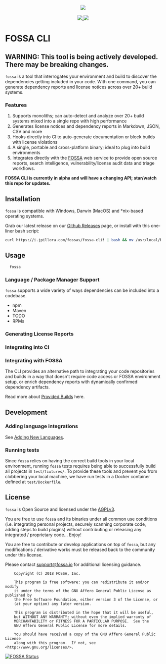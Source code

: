 <p align="center">
	<img src="https://fossa.io/images/logo.svg"/><br/><br/>
	<a href="https://app.fossa.io/projects/git%2Bgithub.com%2Ffossas%2Ffossa-cli?ref=badge_shield" alt="FOSSA Status">
    <img src="https://app.fossa.io/api/projects/git%2Bgithub.com%2Ffossas%2Ffossa-cli.svg?type=shield"/>
  </a>
	<a href="https://circleci.com/gh/fossas/fossa-cli" alt="CircleCI Tests">
    <img src="https://circleci.com/gh/fossas/fossa-cli.svg?style=svg&circle-token=f55f707e21ac39a80127d3372a1a1452ec94f4f7"/>
  </a>
</p>

# FOSSA CLI

## WARNING: This tool is being actively developed. There may be breaking changes.

`fossa` is a tool that interrogates your environment and build to discover the dependencies getting included in your code.  With one command, you can generate dependency reports and license notices across over 20+ build systems.

### Features

 1. Supports monoliths; can auto-detect and analyze over 20+ build systems mixed into a single repo with high performance
 2. Generates license notices and dependency reports in Markdown, JSON, CSV and more
 3. Hooks directly into CI to auto-generate documentation or block builds with license violations
 4. A single, portable and cross-platform binary; ideal to plug into build environments
 5. Integrates directly with the [FOSSA](https://fossa.io) web service to provide open source reports, search intelligence, vulnerability/license audit data and triage workflows.

**FOSSA CLI is currently in alpha and will have a changing API; star/watch this repo for updates.**

## Installation

`fossa` is compatible with Windows, Darwin (MacOS) and *nix-based operating systems.

Grab our latest release on our [Github Releases](releases/) page, or install with this one-liner bash script:

```bash
curl https://i.jpillora.com/fossas/fossa-cli! | bash && mv /usr/local/bin/fossa-cli /usr/local/bin/fossa
```

<!--
TODO: real installation instructions
### Install with Curl (Linux / MacOS)

```bash
  curl -L
```

### Install with npm/yarn (All Platforms)

If you have npm/yarn on your machine, you can get `fossa` with:

```bash
  npm install -g fossa
```

OR

```bash
  yarn add --global fossa
```

### Install with Homebrew (MacOS)

```bash
  brew install fossa
```
-->

## Usage

```bash
  fossa
```

### Language / Package Manager Support

`fossa` supports a wide variety of ways dependencies can be included into a codebase.

 - npm
 - Maven
 - TODO
 - RPMs

### Generating License Reports

### Integrating into CI

### Integrating with FOSSA

The CLI provides an alternative path to integrating your code repositories and builds in a way that doesn't require code access or FOSSA environment setup, or enrich dependency reports with dynamically confirmed dependency artifacts.

Read more about [Provided Builds](https://fossa.io/docs/getting-started/provided-builds) here.

## Development

### Adding language integrations

See [Adding New Languages](docs/integrations/adding-new-languages.md).

### Running tests

Since `fossa` relies on having the correct build tools in your local environment, running `fossa` tests requires being able to successfully build all projects in `test/fixtures/`. To provide these tools and prevent you from clobbering your local machine, we have run tests in a Docker container defined at `test/Dockerfile`.

## License

`fossa` is Open Source and licensed under the [AGPLv3](https://tldrlegal.com/license/gnu-affero-general-public-license-v3-(agpl-3.0)).

You are free to use `fossa` and its binaries under all common use conditions (i.e. integrating personal projects, securely scanning corporate code, adding steps to build plugins) without contributing or releasing any integrated / proprietary code... Enjoy!

You are free to contribute or develop applications on top of `fossa`, but any modifications / derivative works must be released back to the community under this license.

Please contact [support@fossa.io](mailto:support@fossa.io) for additional licensing guidance.

```
    Copyright (C) 2018 FOSSA, Inc.

    This program is free software: you can redistribute it and/or modify
    it under the terms of the GNU Affero General Public License as published by
    the Free Software Foundation, either version 3 of the License, or
    (at your option) any later version.

    This program is distributed in the hope that it will be useful,
    but WITHOUT ANY WARRANTY; without even the implied warranty of
    MERCHANTABILITY or FITNESS FOR A PARTICULAR PURPOSE.  See the
    GNU Affero General Public License for more details.

    You should have received a copy of the GNU Affero General Public License
    along with this program.  If not, see <http://www.gnu.org/licenses/>.
```

[![FOSSA Status](https://app.fossa.io/api/projects/git%2Bgithub.com%2Ffossas%2Ffossa-cli.svg?type=large)](https://app.fossa.io/projects/git%2Bgithub.com%2Ffossas%2Ffossa-cli?ref=badge_large)
